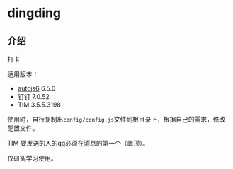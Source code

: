 # dingding

## 介绍
打卡

适用版本：

- [autojs6](https://github.com/SuperMonster003/AutoJs6) 6.5.0
- 钉钉 7.0.52
- TIM 3.5.5.3198


使用时，自行复制出`config/config.js`文件到根目录下，根据自己的需求，修改配置文件。

TIM 要发送的人的qq必须在消息的第一个（置顶）。

仅研究学习使用。
